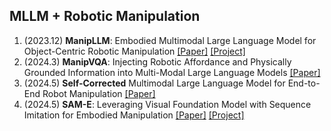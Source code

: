 ## MLLM + Robotic Manipulation



1. (2023.12) **ManipLLM**: Embodied Multimodal Large Language Model for Object-Centric Robotic Manipulation [[Paper]](https://arxiv.org/abs/2312.16217) [[Project]](https://sites.google.com/view/manipllm)
2. (2024.3) **ManipVQA**: Injecting Robotic Affordance and Physically Grounded Information into Multi-Modal Large Language Models [[Paper]](https://arxiv.org/abs/2405.17418) 
3. (2024.5) **Self-Corrected** Multimodal Large Language Model for End-to-End Robot Manipulation [[Paper]](https://arxiv.org/abs/2405.17418) 
4. (2024.5) **SAM-E**: Leveraging Visual Foundation Model with Sequence Imitation for Embodied Manipulation [[Paper]](https://arxiv.org/abs/2405.19586) [[Project]](https://sam-embodied.github.io/)

